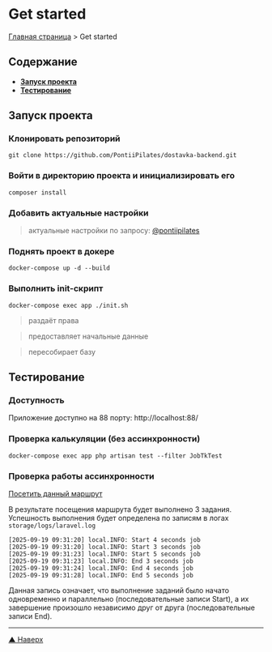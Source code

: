 Get started
===========

[Главная страница](/README.md) > Get started

## Содержание
* **[Запуск проекта](#запуск-проекта)**
* **[Тестирование](#тестирование)**

## Запуск проекта

### Клонировать репозиторий

```shell
git clone https://github.com/PontiiPilates/dostavka-backend.git
```

### Войти в директорию проекта и инициализировать его

```shell
composer install
```

### Добавить актуальные настройки

> актуальные настройки по запросу: [@pontiipilates](https://t.me/pontiipilates)


### Поднять проект в докере

```shell
docker-compose up -d --build
```

### Выполнить init-скрипт

```shell
docker-compose exec app ./init.sh
```

> раздаёт права

> предоставляет начальные данные

> пересобирает базу

## Тестирование

### Доступность

Приложение доступно на 88 порту: http://localhost:88/

### Проверка калькуляции (без ассинхронности)

```shell
docker-compose exec app php artisan test --filter JobTkTest
```

### Проверка работы ассинхронности

[Посетить данный маршрут](http://localhost:88/test-assynch)

В результате посещения маршрута будет выполнено 3 задания. Успешность выполнения будет определена по записям в логах `storage/logs/laravel.log`

```
[2025-09-19 09:31:20] local.INFO: Start 4 seconds job  
[2025-09-19 09:31:20] local.INFO: Start 3 seconds job  
[2025-09-19 09:31:23] local.INFO: Start 5 seconds job  
[2025-09-19 09:31:23] local.INFO: End 3 seconds job  
[2025-09-19 09:31:24] local.INFO: End 4 seconds job  
[2025-09-19 09:31:28] local.INFO: End 5 seconds job  
```

Данная запись означает, что выполнение заданий было начато одновременно и параллельно (последовательные записи Start), а их завершение произошло независимо друг от друга (последовательные записи End).

***
[▲ Наверх](#get-started)